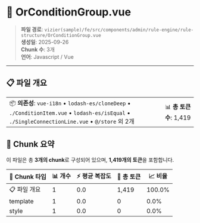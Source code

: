 # 📄 OrConditionGroup.vue

> **파일 경로**: `vizier(sample)/fe/src/components/admin/rule-engine/rule-structure/OrConditionGroup.vue`  
> **생성일**: 2025-09-26  
> **Chunk 수**: 3개  
> **언어**: Javascript / Vue
---





## 📋 파일 개요

| | |
|--|--|
| 📦 **의존성**: `vue-i18n` • `lodash-es/cloneDeep` • `./ConditionItem.vue` • `lodash-es/isEqual` • `./SingleConnectionLine.vue` • `@/store` 외 2개 | 📊 **총 토큰 수**: 1,419 |






## 🧩 Chunk 요약

이 파일은 총 **3개의 chunk**로 구성되어 있으며, **1,419개의 토큰**을 포함합니다.

| 🧩 Chunk 타입 | 📊 개수 | ⚡ 평균 복잡도 | 📝 총 토큰 | 📈 비율 |
|---------------|--------|-------------|----------|--------|
| 📋 파일 개요 | 1 | 0.0 | 1,419 | 100.0% |
| template | 1 | 0.0 | 0 | 0.0% |
| style | 1 | 0.0 | 0 | 0.0% |

